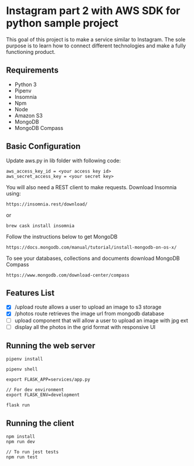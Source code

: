 # Instagram part 2 with AWS SDK for python sample project

This goal of this project is to make a service similar to Instagram. 
The sole purpose is to learn how to connect different technologies and make a fully functioning product.

## Requirements

* Python 3
* Pipenv
* Insomnia
* Npm
* Node
* Amazon S3
* MongoDB
* MongoDB Compass

## Basic Configuration

Update aws.py in lib folder with following code:

```
aws_access_key_id = <your access key id>
aws_secret_access_key = <your secret key>
```

You will also need a REST client to make requests. Download Insomnia using:
```
https://insomnia.rest/download/
```
or
```    
brew cask install insomnia
```

Follow the instructions below to get MongoDB

```
https://docs.mongodb.com/manual/tutorial/install-mongodb-on-os-x/
```

To see your databases, collections and documents download MongoDB Compass

```
https://www.mongodb.com/download-center/compass
```

## Features List
* [x] /upload route allows a user to upload an image to s3 storage
* [x] /photos route retrieves the image url from mongodb database
* [ ] upload component that will allow a user to upload an image with jpg ext
* [ ] display all the photos in the grid format with responsive UI

## Running the web server

```
pipenv install

pipenv shell

export FLASK_APP=services/app.py 

// For dev environment
export FLASK_ENV=development

flask run
```

## Running the client

```
npm install
npm run dev

// To run jest tests
npm run test
```
